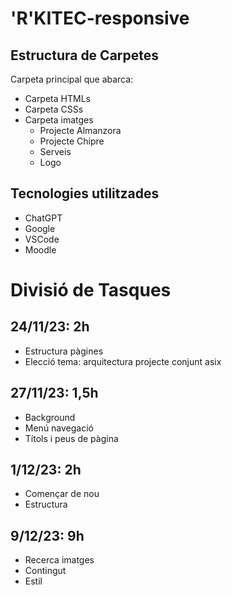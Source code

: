 # 'R'KITEC-responsive

## Estructura de Carpetes
Carpeta principal que abarca:
- Carpeta HTMLs
- Carpeta CSSs
- Carpeta imatges
  - Projecte Almanzora
  - Projecte Chipre
  - Serveis
  - Logo

## Tecnologies utilitzades
- ChatGPT
- Google
- VSCode
- Moodle

# Divisió de Tasques
## 24/11/23: 2h
- Estructura pàgines
- Elecció tema: arquitectura projecte conjunt asix

## 27/11/23: 1,5h
- Background
- Menú navegació
- Títols i peus de pàgina

## 1/12/23: 2h
- Començar de nou
- Estructura

## 9/12/23: 9h
- Recerca imatges
- Contingut
- Estil
